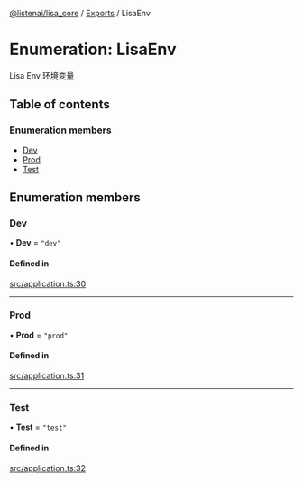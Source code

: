 [@listenai/lisa_core](../README.md) / [Exports](../modules.md) / LisaEnv

# Enumeration: LisaEnv

Lisa Env 环境变量

## Table of contents

### Enumeration members

- [Dev](lisaenv.md#dev)
- [Prod](lisaenv.md#prod)
- [Test](lisaenv.md#test)

## Enumeration members

### Dev

• **Dev** = `"dev"`

#### Defined in

[src/application.ts:30](https://github.com/LISTENAI/lisa-core/blob/21b1e84/src/application.ts#L30)

___

### Prod

• **Prod** = `"prod"`

#### Defined in

[src/application.ts:31](https://github.com/LISTENAI/lisa-core/blob/21b1e84/src/application.ts#L31)

___

### Test

• **Test** = `"test"`

#### Defined in

[src/application.ts:32](https://github.com/LISTENAI/lisa-core/blob/21b1e84/src/application.ts#L32)
